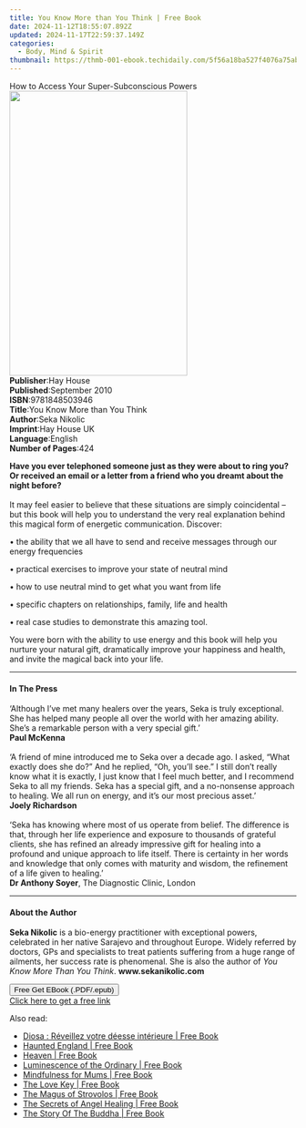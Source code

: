 ```yaml
---
title: You Know More than You Think | Free Book
date: 2024-11-12T18:55:07.892Z
updated: 2024-11-17T22:59:37.149Z
categories:
  - Body, Mind & Spirit
thumbnail: https://thmb-001-ebook.techidaily.com/5f56a18ba527f4076a75ab01ea2bdf54fff6dbca4d0786cd5008719c206d4085.jpg
---
```

<main id="book-container">
  <div class="flex flex-col">
    <div class="book-brief flex-1 py-6 px-4 sm:p-6 md:py-10 md:px-8">
      <!-- brief-->
      <div class="book-brief-main">
        How to Access Your Super-Subconscious Powers
      </div>
    </div>
    <div
      class="book-meta-info flex-1 grid gap-4 col-start-1 col-end-3 row-start-1 sm:mb-6 sm:grid-cols-4 lg:gap-6 lg:col-start-2 lg:row-end-6 lg:row-span-6 lg:mb-0"
    >
      <div
        class="book-meta-info-left place-content-center mt-4 p-4 text-sm leading-6 col-start-2 col-span-2 dark:text-slate-400"
      >
        <img
          class="w-full h-500 object-cover rounded-lg sm:h-255 sm:col-span-2 lg:col-span-full"
          src="https://img-001-ebook.techidaily.com/755e6bd9ae50b2fb532773631d48e5aecf5b5e66f685cce8bb671e10fcb85aae.jpg"
          alt=""
          width="312"
          height="500"
        />
      </div>
      <div
        class="book-meta-info-right mt-2 col-start-1 row-start-2 col-span-3 self-center"
      >
        <!-- meta data  -->
        <div class="flex flex-col px-4 md:px-8">
          <div class="flex-1">
            <strong>Publisher</strong>:<span class="px-2">Hay House</span>
          </div>
          <div class="flex-1">
            <strong>Published</strong>:<span class="px-2">September 2010</span>
          </div>
          <div class="flex-1">
            <strong>ISBN</strong>:<span class="px-2">9781848503946</span>
          </div>
          <div class="flex-1">
            <strong>Title</strong>:<span class="px-2"
              >You Know More than You Think</span
            >
          </div>
          <div class="flex-1">
            <strong>Author</strong>:<span class="px-2">Seka Nikolic</span>
          </div>
          <div class="flex-1">
            <strong>Imprint</strong>:<span class="px-2">Hay House UK</span>
          </div>
          <div class="flex-1">
            <strong>Language</strong>:<span class="px-2">English</span>
          </div>
          <div class="flex-1">
            <strong>Number of Pages</strong>:<span class="px-2">424</span>
          </div>
        </div>
      </div>
    </div>
    <div class="book-description flex-1 py-6 px-4 sm:p-6 md:py-10 md:px-8">
      <div class="book-description-main">
        <div accordion-content="" id="description">
          <p>
            <b
              >Have you ever telephoned someone just as they were about to ring
              you? Or received an email or a letter from a friend who you dreamt
              about the night before? <br /></b
            ><br />It may feel easier to believe that these situations are
            simply coincidental – but this book will help you to understand the
            very real explanation behind this magical form of energetic
            communication. Discover:
          </p>
          <p>
            • the ability that we all have to send and receive messages through
            our energy frequencies
          </p>
          <p>• practical exercises to improve your state of neutral mind</p>
          <p>• how to use neutral mind to get what you want from life</p>
          <p>• specific chapters on relationships, family, life and health</p>
          <p>• real case studies to demonstrate this amazing tool.</p>
          <p>
            You were born with the ability to use energy and this book will help
            you nurture your natural gift, dramatically improve your happiness
            and health, and invite the magical back into your life.
          </p>
        </div>
        <div class="accordion-fader"></div>
      </div>
    </div>
    <div class="book-excerpts flex-1 py-6 px-4 sm:p-6 md:py-10 md:px-8">
      <!-- excerpts-->
      <div class="book-excerpts-main">
        <hr />
        <h4 class="placeholder placeholder-heading">
          <span>In The Press</span>
        </h4>
        <p>
          ‘Although I’ve met many healers over the years, Seka is truly
          exceptional. She has helped many people all over the world with her
          amazing ability. She’s a remarkable person with a very special
          gift.’<br /><b>Paul McKenna</b><br /><br />‘A friend of mine
          introduced me to Seka over a decade ago. I asked, “What exactly does
          she do?” And he replied, “Oh, you’ll see.” I still don’t really know
          what it is exactly, I just know that I feel much better, and I
          recommend Seka to all my friends. Seka has a special gift, and a
          no-nonsense approach to healing. We all run on energy, and it’s our
          most precious asset.’<br /><b>Joely Richardson</b><br /><br />‘Seka
          has knowing where most of us operate from belief. The difference is
          that, through her life experience and exposure to thousands of
          grateful clients, she has refined an already impressive gift for
          healing into a profound and unique approach to life itself. There is
          certainty in her words and knowledge that only comes with maturity and
          wisdom, the refinement of a life given to healing.’<br /><b
            >Dr Anthony Soyer</b
          >, The Diagnostic Clinic, London
        </p>
      </div>
    </div>
    <div class="book-about-author flex-1 py-6 px-4 sm:p-6 md:py-10 md:px-8">
      <!-- about author-->
      <div class="book-main-author-main">
        <hr />
        <h4 class="placeholder placeholder-heading">
          <span>About the Author</span>
        </h4>
        <p>
          <b>Seka Nikolic</b>&nbsp;is a bio-energy practitioner with exceptional
          powers, celebrated in her native Sarajevo and throughout Europe.
          Widely referred by doctors, GPs and specialists to treat patients
          suffering from a huge range of ailments, her success rate is
          phenomenal. She is also the author of&nbsp;<i
            >You Know More Than You Think</i
          >.&nbsp;<b>www.sekanikolic.com</b>
        </p>
      </div>
    </div>
    <div class="book-free-get flex-1 py-6 px-4 sm:p-6 md:py-10 md:px-8">
      <button
        id="btn-free-get"
        class="bg-blue-500 hover:bg-blue-700 text-white font-bold py-2 px-4 rounded"
      >
        Free Get EBook (.PDF/.epub)
      </button>
      <div id="countdown-display" class="px-2 text-lg mt-2"></div>
      <a
        id="free-link"
        class="hidden bg-blue-500 hover:bg-blue-700 text-white font-bold py-2 px-4 rounded"
        href="https://www.ebooks.com/en-us/book/96316838/you-know-more-than-you-think/seka-nikolic/"
        target="_blank"
        >Click here to get a free link</a
      >
    </div>
    <script>
      let countdownTime = 0;
      let countdownInterval = null;
      document
        .getElementById('btn-free-get')
        .addEventListener('click', startCountdown);
      function startCountdown() {
        countdownTime = new Date().getTime() + 60000 * 3;
        countdownInterval = setInterval(updateCountdown, 1000);
        document.getElementById('btn-free-get').disabled = true;
        document
          .getElementById('btn-free-get')
          .classList.add('bg-gray-500', 'cursor-not-allowed');
      }
      function updateCountdown() {
        let currentTime = new Date().getTime();
        let timeLeft = countdownTime - currentTime;
        let secondsLeft = Math.floor(timeLeft / 1000);
        document.getElementById('countdown-display').innerHTML =
          `Remaining time: ${secondsLeft} seconds.`;
        if (secondsLeft <= 0) {
          clearInterval(countdownInterval);
          document.getElementById('btn-free-get').classList.add('hidden');
          document.getElementById('free-link').classList.remove('hidden');
          document.getElementById('countdown-display').innerHTML = '';
        }
      }
    </script>
  </div>
</main>

<ins class="adsbygoogle"
      style="display:block"
      data-ad-client="ca-pub-7571918770474297"
      data-ad-slot="8358498916"
      data-ad-format="auto"
      data-full-width-responsive="true"></ins>
    

<span class="atpl-alsoreadstyle">Also read:</span>
<div><ul>
<li><a href="https://novels-ebooks.techidaily.com/210489210-9782017150138-diosa-reveillez-votre-deesse-interieure/"><u>Diosa : Réveillez votre déesse intérieure | Free Book</u></a></li>
<li><a href="https://novels-ebooks.techidaily.com/210483510-9780141959535-haunted-england/"><u>Haunted England | Free Book</u></a></li>
<li><a href="https://novels-ebooks.techidaily.com/210487724-9780718197995-heaven/"><u>Heaven | Free Book</u></a></li>
<li><a href="https://novels-ebooks.techidaily.com/210489883-9780990756415-luminescence-of-the-ordinary/"><u>Luminescence of the Ordinary | Free Book</u></a></li>
<li><a href="https://novels-ebooks.techidaily.com/210488718-9781405943154-mindfulness-for-mums/"><u>Mindfulness for Mums | Free Book</u></a></li>
<li><a href="https://novels-ebooks.techidaily.com/210484112-9780141967943-the-love-key/"><u>The Love Key | Free Book</u></a></li>
<li><a href="https://novels-ebooks.techidaily.com/210483212-9780141938240-the-magus-of-strovolos/"><u>The Magus of Strovolos | Free Book</u></a></li>
<li><a href="https://novels-ebooks.techidaily.com/210483713-9780141964065-the-secrets-of-angel-healing/"><u>The Secrets of Angel Healing | Free Book</u></a></li>
<li><a href="https://novels-ebooks.techidaily.com/210489705-9788194849650-the-story-of-the-buddha/"><u>The Story Of The Buddha | Free Book</u></a></li>
</ul></div>

